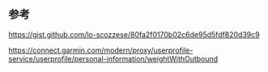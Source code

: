 ## 参考
https://gist.github.com/lo-scozzese/80fa2f0170b02c6de95d5fdf820d39c9

https://connect.garmin.com/modern/proxy/userprofile-service/userprofile/personal-information/weightWithOutbound